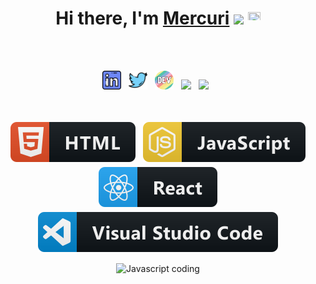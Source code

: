 

<div align='center'>
	<h1 align="center">
		Hi there, I'm 
    <a href="https://www.mercuridev.com">Mercuri</a> 
    <img src="https://media.giphy.com/media/hvRJCLFzcasrR4ia7z/giphy.gif" width="25px"> 
    <img src="https://image.flaticon.com/icons/png/128/66/66988.png" width="20px" height="20px"> 
  </h1>
 </div>
 
 </br>
 </br>

<p align='center'>
  <a href="https://www.linkedin.com/in/rafa-mercuri/"><img height="30" src="https://raw.githubusercontent.com/8bithemant/8bithemant/master/linkedin.png?raw=true"></a>&nbsp;&nbsp;
  <a href="https://twitter.com/rafinha2510"><img height="30" src="https://raw.githubusercontent.com/8bithemant/8bithemant/master/twitter.png?raw=true"></a>&nbsp;&nbsp;
  <a href="https://www.mercuridev.com"><img height="30" src="https://raw.githubusercontent.com/8bithemant/8bithemant/master/devto.png?raw=true"></a>&nbsp;&nbsp;
  <a href="https://www.facebook.com/rafael.mercuri/"><img height="32" src="https://images.vexels.com/media/users/3/153662/isolated/preview/e2c9370478afda97a2fa80b1fab515e6-iacute-cone-de-tra-ccedil-o-colorido-do-facebook-by-vexels.png"></a>&nbsp;&nbsp;
  <a href="https://www.nescafe-dolcegusto.com.br/"><img height="30" src="https://i.pinimg.com/originals/91/8f/15/918f15ac8b1522a2a738b8af4834257e.png"></a>&nbsp;&nbsp;
</p>

</br>
 
<p align="center">
  <img src="https://raw.githubusercontent.com/8bithemant/8bithemant/master/svg/dev/languages/html.svg" alt="html" style="vertical-align:top; margin:4px">    
  <img src="https://raw.githubusercontent.com/8bithemant/8bithemant/master/svg/dev/languages/js.svg" alt="js" style="vertical-align:top; margin:4px">
  <img src="https://raw.githubusercontent.com/8bithemant/8bithemant/master/svg/dev/frameworks/react.svg" alt="react" style="vertical-align:top; margin:4px">
  <img src="https://raw.githubusercontent.com/8bithemant/8bithemant/master/svg/dev/tools/visualstudio_code.svg" alt="vscode" style="vertical-align:top; margin:4px">
</p>

 
<p align="center">
	<img src="https://abale.com.br/wp-content/uploads/2019/04/programar-mao-massa.gif" alt="Javascript coding" />
</p>


